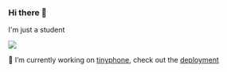 ### Hi there 👋

I'm just a student

![](https://komarev.com/ghpvc/?username=JohnjiRomanji&style=for-the-badge)

🔭 I’m currently working on [tinyphone](https://github.com/JohnjiRomanji/tinyphone), check out the [deployment](https://www.tinyphone.tk)

<!--
**JohnjiRomanji/JohnjiRomanji** is a ✨ _special_ ✨ repository because its `README.md` (this file) appears on your GitHub profile.

Here are some ideas to get you started:

- 🔭 I’m currently working on ...
- 🌱 I’m currently learning ...
- 👯 I’m looking to collaborate on ...
- 🤔 I’m looking for help with ...
- 💬 Ask me about ...
- 📫 How to reach me: ...
- 😄 Pronouns: ...
- ⚡ Fun fact: ...
-->
